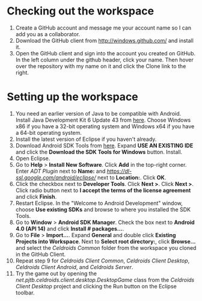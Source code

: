 Checking out the workspace
==========================
1. Create a GitHub account and message me your account name so I can add you as a collaborator.
2. Download the GitHub client from http://windows.github.com/ and install it.
3. Open the GitHub client and sign into the account you created on GitHub. In the left column under the github header, click your name. Then hover over the repository with my name on it and click the Clone link to the right.

Setting up the workspace
========================
1. You need an earlier version of Java to be compatible with Android. Install Java Development Kit 6 Update 43 from [here](http://www.oracle.com/technetwork/java/javase/downloads/jdk6downloads-1902814.html). Choose Windows x86 if you have a 32-bit operating system and Windows x64 if you have a 64-bit operating system.
2. Install the latest version of Eclipse if you haven't already.
3. Download Android SDK Tools from [here](http://developer.android.com/sdk/index.html). Expand **USE AN EXISTING IDE** and click the **Download the SDK Tools for Windows** button. Install.
4. Open Eclipse.
5. Go to **Help** > **Install New Software**. Click **Add** in the top-right corner. Enter *ADT Plugin* next to **Name:** and *https://dl-ssl.google.com/android/eclipse/* next to **Location:**. Click **OK**.
6. Click the checkbox next to **Developer Tools**. Click **Next >**. Click **Next >**. Click radio button next to **I accept the terms of the license agreement** and click **Finish**.
7. Restart Eclipse. In the "Welcome to Android Development" window, choose **Use existing SDKs** and browse to where you installed the SDK Tools.
8. Go to **Window** > **Android SDK Manager**. Check the box next to **Android 4.0 (API 14)** and click **Install # packages...**.
9. Go to **File** > **Import...**. Expand **General** and double click **Existing Projects into Workspace**. Next to **Select root directory:**, click **Browse...** and select the *Celdroids Common* folder from the workspace you cloned in the GitHub Client.
10. Repeat step 9 for *Celdroids Client Common*, *Celdroids Client Desktop*, *Celdroids Client Android*, and *Celdroids Server*.
11. Try the game out by opening the *net.pjtb.celdroids.client.desktop.DesktopGame* class from the *Celdroids Client Desktop* project and clicking the Run button on the Eclipse toolbar.